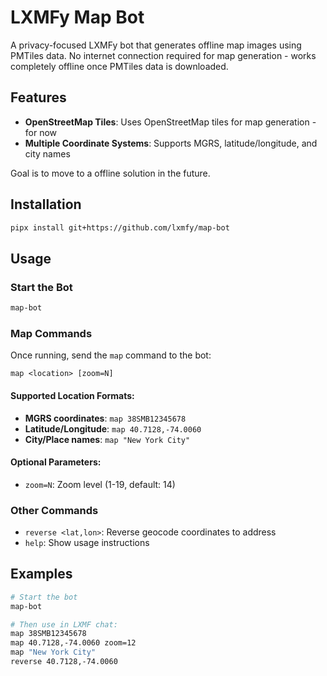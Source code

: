 # LXMFy Map Bot

A privacy-focused LXMFy bot that generates offline map images using PMTiles data. No internet connection required for map generation - works completely offline once PMTiles data is downloaded.

## Features

- **OpenStreetMap Tiles**: Uses OpenStreetMap tiles for map generation - for now
- **Multiple Coordinate Systems**: Supports MGRS, latitude/longitude, and city names

Goal is to move to a offline solution in the future.

## Installation

```bash
pipx install git+https://github.com/lxmfy/map-bot
```

## Usage

### Start the Bot
```bash
map-bot
```

### Map Commands

Once running, send the `map` command to the bot:

```
map <location> [zoom=N]
```

#### Supported Location Formats:
- **MGRS coordinates**: `map 38SMB12345678`
- **Latitude/Longitude**: `map 40.7128,-74.0060`
- **City/Place names**: `map "New York City"`

#### Optional Parameters:
- `zoom=N`: Zoom level (1-19, default: 14)

### Other Commands
- `reverse <lat,lon>`: Reverse geocode coordinates to address
- `help`: Show usage instructions

## Examples

```bash
# Start the bot
map-bot

# Then use in LXMF chat:
map 38SMB12345678
map 40.7128,-74.0060 zoom=12
map "New York City"
reverse 40.7128,-74.0060
```
